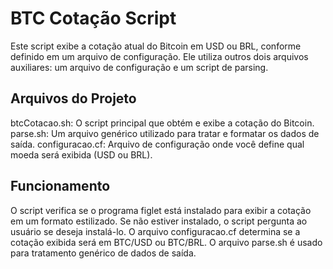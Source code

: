 # BTC Cotação Script
Este script exibe a cotação atual do Bitcoin em USD ou BRL, conforme definido em um arquivo de configuração. Ele utiliza outros dois arquivos auxiliares: um arquivo de configuração e um script de parsing.

## Arquivos do Projeto
btcCotacao.sh: O script principal que obtém e exibe a cotação do Bitcoin.
parse.sh: Um arquivo genérico utilizado para tratar e formatar os dados de saída.
configuracao.cf: Arquivo de configuração onde você define qual moeda será exibida (USD ou BRL).
## Funcionamento
O script verifica se o programa figlet está instalado para exibir a cotação em um formato estilizado. Se não estiver instalado, o script pergunta ao usuário se deseja instalá-lo.
O arquivo configuracao.cf determina se a cotação exibida será em BTC/USD ou BTC/BRL.
O arquivo parse.sh é usado para tratamento genérico de dados de saída.

